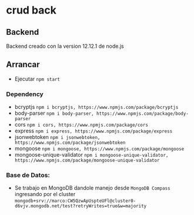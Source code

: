 # crud back

## Backend
Backend creado con la version 12.12.1 de node.js

## Arrancar
- Ejecutar `npm start`

### Dependency
 - bcryptjs
    `npm i bcryptjs, https://www.npmjs.com/package/bcryptjs`
 - body-parser
    `npm i body-parser, https://www.npmjs.com/package/body-parser`
 - cors
    `npm i cors, https://www.npmjs.com/package/cors`
 - express
    `npm i express, https://www.npmjs.com/package/express`
 - jsonwebtoken
    `npm i jsonwebtoken, https://www.npmjs.com/package/jsonwebtoken`
 - mongoose
    `npm i mongoose, https://www.npmjs.com/package/mongoose`
 - mongoose-unique-validator
    `npm i mongoose-unique-validator, https://www.npmjs.com/package/mongoose-unique-validator`
    
### Base de Datos:
- Se trabajo en MongoDB dandole manejo desde `MongoDB Compass` ingresando por el cluster `mongodb+srv://marco:CW5QzwApUspteUFl@cluster0-d6vjv.mongodb.net/test?retryWrites=true&w=majority` 
 
    
    

